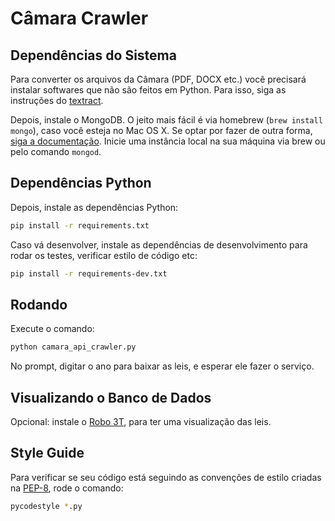 # Câmara Crawler

## Dependências do Sistema

Para converter os arquivos da Câmara (PDF, DOCX etc.) você precisará instalar
softwares que não são feitos em Python. Para isso, siga as instruções do
[textract](http://textract.readthedocs.io/en/stable/installation.html).

Depois, instale o MongoDB. O jeito mais fácil é via homebrew
(`brew install mongo`), caso você esteja no Mac OS X. Se optar por fazer de
outra forma, [siga a
documentação](https://docs.mongodb.com/manual/installation/). Inicie uma
instância local na sua máquina via brew ou pelo comando `mongod`.

## Dependências Python

Depois, instale as dependências Python:

```bash
pip install -r requirements.txt
```

Caso vá desenvolver, instale as dependências de desenvolvimento para rodar os
testes, verificar estilo de código etc:

```bash
pip install -r requirements-dev.txt
```

## Rodando

Execute o comando:

```bash
python camara_api_crawler.py
```

No prompt, digitar o ano para baixar as leis, e esperar ele fazer o serviço.


## Visualizando o Banco de Dados

Opcional: instale o [Robo 3T](https://robomongo.org/), para ter uma
visualização das leis.

## Style Guide

Para verificar se seu código está seguindo as convenções de estilo criadas na
[PEP-8](https://www.python.org/dev/peps/pep-0008/), rode o comando:

```bash
pycodestyle *.py
```
